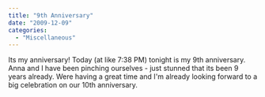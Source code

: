 ```yaml
---
title: "9th Anniversary"
date: "2009-12-09"
categories: 
  - "Miscellaneous"
---
```


Its my anniversary! Today (at like 7:38 PM) tonight is my 9th anniversary. Anna and I have been pinching ourselves - just stunned that its been 9 years already. Were having a great time and I'm already looking forward to a big celebration on our 10th anniversary.
